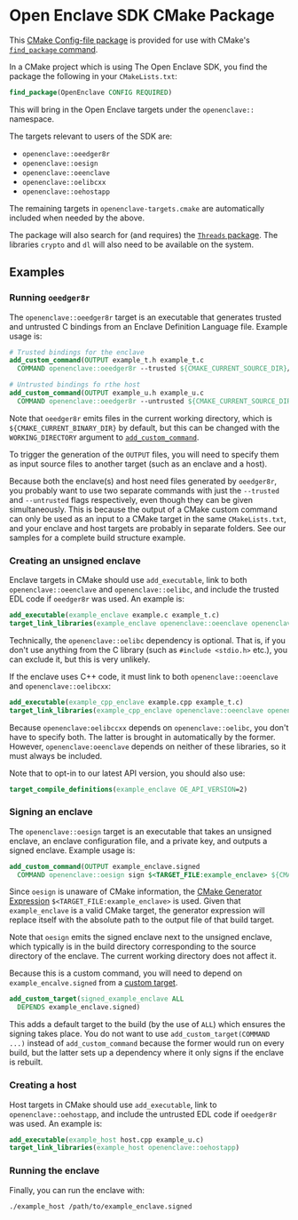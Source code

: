 Open Enclave SDK CMake Package
==============================

This [CMake Config-file package](https://cmake.org/cmake/help/latest/manual/cmake-packages.7.html)
is provided for use with CMake's
[`find_package` command](https://cmake.org/cmake/help/latest/command/find_package.html).

In a CMake project which is using The Open Enclave SDK, you find the package the
following in your `CMakeLists.txt`:

```cmake
find_package(OpenEnclave CONFIG REQUIRED)
```

This will bring in the Open Enclave targets under the `openenclave::` namespace.

The targets relevant to users of the SDK are:

- `openenclave::oeedger8r`
- `openenclave::oesign`
- `openenclave::oeenclave`
- `openenclave::oelibcxx`
- `openenclave::oehostapp`

The remaining targets in `openenclave-targets.cmake` are automatically included
when needed by the above.

The package will also search for (and requires) the
[`Threads` package](https://cmake.org/cmake/help/latest/module/FindThreads.html).
The libraries `crypto` and `dl` will also need to be available on the system.

Examples
--------

### Running `oeedger8r`

The `openenclave::oeedger8r` target is an executable that generates trusted and
untrusted C bindings from an Enclave Definition Language file. Example usage is:

```cmake
# Trusted bindings for the enclave
add_custom_command(OUTPUT example_t.h example_t.c
  COMMAND openenclave::oeedger8r --trusted ${CMAKE_CURRENT_SOURCE_DIR}/example.edl)

# Untrusted bindings fo rthe host
add_custom_command(OUTPUT example_u.h example_u.c
  COMMAND openenclave::oeedger8r --untrusted ${CMAKE_CURRENT_SOURCE_DIR}/example.edl)
```

Note that `oeedger8r` emits files in the current working directory, which is
`${CMAKE_CURRENT_BINARY_DIR}` by default, but this can be changed with the
`WORKING_DIRECTORY` argument to
[`add_custom_command`](https://cmake.org/cmake/help/latest/command/add_custom_command.html).

To trigger the generation of the `OUTPUT` files, you will need to specify them
as input source files to another target (such as an enclave and a host).

Because both the enclave(s) and host need files generated by `oeedger8r`, you
probably want to use two separate commands with just the `--trusted` and
`--untrusted` flags respectively, even though they can be given simultaneously.
This is because the output of a CMake custom command can only be used as an
input to a CMake target in the same `CMakeLists.txt`, and your enclave and host
targets are probably in separate folders. See our samples for a complete build
structure example.

### Creating an unsigned enclave

Enclave targets in CMake should use `add_executable`, link to both
`openenclave::oeenclave` and `openenclave::oelibc`, and include the trusted EDL
code if `oeedger8r` was used. An example is:

```cmake
add_executable(example_enclave example.c example_t.c)
target_link_libraries(example_enclave openenclave::oeenclave openenclave::oelibc)
```

Technically, the `openenclave::oelibc` dependency is optional. That is, if you
don't use anything from the C library (such as `#include <stdio.h>` etc.), you
can exclude it, but this is very unlikely.

If the enclave uses C++ code, it must link to both `openenclave::oeenclave` and
`openenclave::oelibcxx`:

```cmake
add_executable(example_cpp_enclave example.cpp example_t.c)
target_link_libraries(example_cpp_enclave openenclave::oeenclave openenclave::oelibcxx)
```

Because `openenclave:oelibccxx` depends on `openenclave::oelibc`, you don't have
to specify both. The latter is brought in automatically by the former. However,
`openenclave:oeenclave` depends on neither of these libraries, so it must always
be included.

Note that to opt-in to our latest API version, you should also use:

```cmake
target_compile_definitions(example_enclave OE_API_VERSION=2)
```

### Signing an enclave

The `openenclave::oesign` target is an executable that takes an unsigned
enclave, an enclave configuration file, and a private key, and outputs a signed
enclave. Example usage is:

```cmake
add_custom_command(OUTPUT example_enclave.signed
  COMMAND openenclave::oesign sign $<TARGET_FILE:example_enclave> ${CMAKE_CURRENT_SOURCE_DIR}/example.conf ${CMAKE_CURRENT_SOURCE_DIR}/key.pem)
```

Since `oesign` is unaware of CMake information, the
[CMake Generator Expression](https://cmake.org/cmake/help/latest/manual/cmake-generator-expressions.7.html)
`$<TARGET_FILE:example_enclave>` is used. Given that `example_enclave` is a
valid CMake target, the generator expression will replace itself with the
absolute path to the output file of that build target.

Note that `oesign` emits the signed enclave next to the unsigned enclave, which
typically is in the build directory corresponding to the source directory of the
enclave. The current working directory does not affect it.

Because this is a custom command, you will need to depend on
`example_encalve.signed` from a
[custom target](https://cmake.org/cmake/help/latest/command/add_custom_target.html).

```cmake
add_custom_target(signed_example_enclave ALL
  DEPENDS example_enclave.signed)
```

This adds a default target to the build (by the use of `ALL`) which ensures the
signing takes place. You do not want to use `add_custom_target(COMMAND ...)`
instead of `add_custom_command` because the former would run on every build, but
the latter sets up a dependency where it only signs if the enclave is rebuilt.

### Creating a host

Host targets in CMake should use `add_executable`, link to
`openenclave::oehostapp`, and include the untrusted EDL code if `oeedger8r` was
used. An example is:

```cmake
add_executable(example_host host.cpp example_u.c)
target_link_libraries(example_host openenclave::oehostapp)
```

### Running the enclave

Finally, you can run the enclave with:

```sh
./example_host /path/to/example_enclave.signed
```
